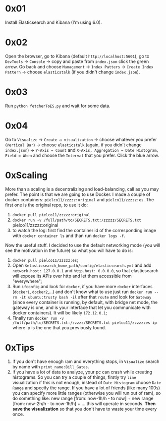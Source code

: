 # 0x01
Install Elasticsearch and Kibana (I'm using 6.0).

# 0x02
Open the browser, go to Kibana (default `http://localhost:5601`), go to `DevTools` -> `Console` -> copy and paste from `index.json` click the green arrow. Go back and choose `Management` -> `Index Patters` -> `Create Index Pattern` -> choose `elasticstalk` (if you didn't change `index.json`).

# 0x03
Run `python fetcherToES.py` and wait for some data.

# 0x04
Go to `Visualize` -> `Create a visualization` -> choose whatever you prefer (`Vertical Bar`) -> choose `elasticstalk` (again, if you didn't change `index.json`) -> `Y-Axis = Count` and `X-Axis, Aggregation = Date Histogram, Field = When` and choose the `Interval` that you prefer. Click the blue arrow.

# 0xScaling
More than a scaling is a decentralizing and load-balancing, call as you may prefer. The point is that we are going to use Docker. I made a couple of docker containers: `pielco11/zzzzz:original` and `pielco11/zzzzz:es`. The first one is the original repo, to use it do:

1. `docker pull pielco11/zzzzz:original`
2. `docker run -v /full/path/to/SECRETS.txt:/zzzzz/SECRETS.txt` pielco11/zzzzz:original
3. to watch the log: first find the container id of the corresponding image with `docker container ls` and than run `docker logs -f`.

Now the useful stuff. I decided to use the default networking mode (you will see the motivation in the future) so what you will have to do is:

1. `docker pull pielco11/zzzzz:es`;
2. Open `$elasticsearch_home_path/config/elasticsearch.yml` and add `network.host: 127.0.0.1` and `http.host: 0.0.0.0`, so that elasticsearch will expose its APIs over http and let them accessible from "everywhere";
3. Run `ifconfig` and look for `docker`, if you have more `docker` interfaces (`docker1`, `docker2`,...) and don't know what to use just run `docker run --rm -it ubuntu:trusty bash -il` after that `route` and look for `Gateway` (since every container is running, by default, with bridge net mode, the gateway is one, and is your interface that let you communicate with docker containers). It will be likely `172.12.0.1`;
4. Finally run `docker run -v /full/path/to/SECRETS.txt:/zzzzz/SECRETS.txt pielco11/zzzzz:es ip` where ip is the one that you previously found.

# 0xTips
1. If you don't have enough ram and everything stops, in `Visualize` search by name with `print_name:Bill_Gates`.
2. If you have a lot of data to analyze, your pc can crash while creating histograms. So you can try a couple of things, firstly try `line` visualization if this is not enough, instead of `Date Histogram` choose `Date Range` and specify the range. If you have a lot of friends (like many 100s) you can specify more little ranges (otherwise you will run out of ram), so do something like: new range [from: now-1h/h - to now] + new range [from: now-2h/h - to now-1h/h] + ... this will operate in seconds. **Then save the visualization** so that you don't have to waste your time every once.
